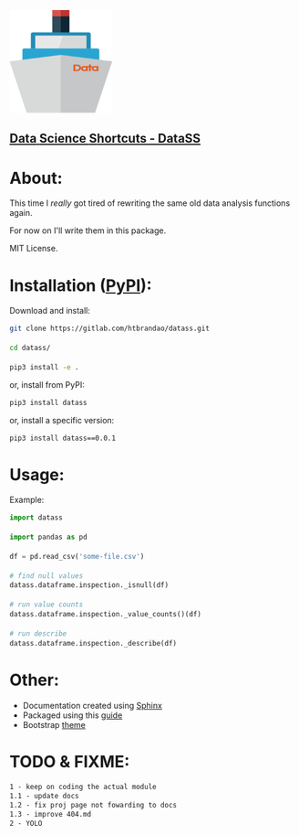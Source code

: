
![](etc/img/apple-touch-icon.png)

## [**Data** **S**cience **S**hortcuts - DataSS](https://htbrandao.github.io/datass/)


# About:

This time I *really* got tired of rewriting the same old data analysis functions again.

For now on I'll write them in this package.

MIT License.

# Installation ([PyPI](https://pypi.org/project/datass/)):

Download and install:

```bash
git clone https://gitlab.com/htbrandao/datass.git

cd datass/

pip3 install -e .
```

or, install from PyPI:

```bash
pip3 install datass
```

or, install a specific version:

```bash
pip3 install datass==0.0.1
```

# Usage:

Example:

```python
import datass

import pandas as pd

df = pd.read_csv('some-file.csv')

# find null values
datass.dataframe.inspection._isnull(df)

# run value counts
datass.dataframe.inspection._value_counts()(df)

# run describe
datass.dataframe.inspection._describe(df)
```

# Other:

- Documentation created using [Sphinx](https://www.sphinx-doc.org/en/master/)
- Packaged using this [guide](https://packaging.python.org/tutorials/packaging-projects/)
- Bootstrap [theme](https://startbootstrap.com/theme/freelancer)

# TODO & FIXME:

    1 - keep on coding the actual module
    1.1 - update docs
    1.2 - fix proj page not fowarding to docs
    1.3 - improve 404.md
    2 - YOLO
